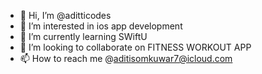 - 👋 Hi, I’m @aditticodes
- 👀 I’m interested in ios app development
- 🌱 I’m currently learning SWiftU
- 💞️ I’m looking to collaborate on FITNESS WORKOUT APP
- 📫 How to reach me @aditisomkuwar7@icloud.com

<!---
aditticodes/aditticodes is a ✨ special ✨ repository because its `README.md` (this file) appears on your GitHub profile.
You can click the Preview link to take a look at your changes.
--->
